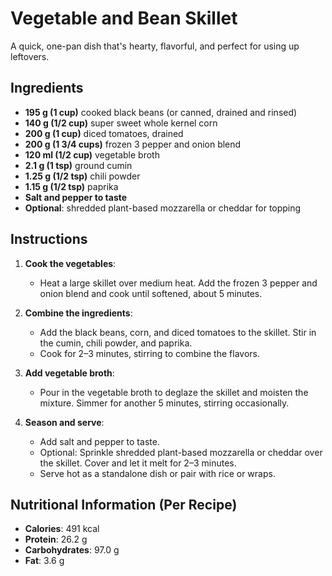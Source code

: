 # Vegetable and Bean Skillet

A quick, one-pan dish that's hearty, flavorful, and perfect for using up leftovers.

## Ingredients

- **195 g (1 cup)** cooked black beans (or canned, drained and rinsed)
- **140 g (1/2 cup)** super sweet whole kernel corn
- **200 g (1 cup)** diced tomatoes, drained
- **200 g (1 3/4 cups)** frozen 3 pepper and onion blend
- **120 ml (1/2 cup)** vegetable broth
- **2.1 g (1 tsp)** ground cumin
- **1.25 g (1/2 tsp)** chili powder
- **1.15 g (1/2 tsp)** paprika
- **Salt and pepper to taste**
- **Optional**: shredded plant-based mozzarella or cheddar for topping

## Instructions

1. **Cook the vegetables**:
   - Heat a large skillet over medium heat. Add the frozen 3 pepper and onion blend and cook until softened, about 5 minutes.

2. **Combine the ingredients**:
   - Add the black beans, corn, and diced tomatoes to the skillet. Stir in the cumin, chili powder, and paprika.
   - Cook for 2–3 minutes, stirring to combine the flavors.

3. **Add vegetable broth**:
   - Pour in the vegetable broth to deglaze the skillet and moisten the mixture. Simmer for another 5 minutes, stirring occasionally.

4. **Season and serve**:
   - Add salt and pepper to taste.
   - Optional: Sprinkle shredded plant-based mozzarella or cheddar over the skillet. Cover and let it melt for 2–3 minutes.
   - Serve hot as a standalone dish or pair with rice or wraps.

## Nutritional Information (Per Recipe)

- **Calories**: 491 kcal
- **Protein**: 26.2 g
- **Carbohydrates**: 97.0 g
- **Fat**: 3.6 g